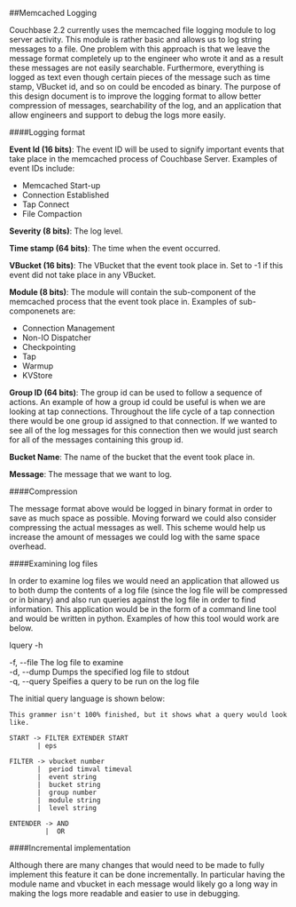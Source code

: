 
##Memcached Logging

Couchbase 2.2 currently uses the memcached file logging module to log server activity. This module is rather basic and allows us to log string messages to a file. One problem with this approach is that we leave the message format completely up to the engineer who wrote it and as a result these messages are not easily searchable. Furthermore, everything is logged as text even though certain pieces of the message such as time stamp, VBucket id, and so on could be encoded as binary. The purpose of this design document is to improve the logging format to allow better compression of messages, searchability of the log, and an application that allow engineers and support to debug the logs more easily.

####Logging format

**Event Id (16 bits)**: The event ID will be used to signify important events that take place in the memcached process of Couchbase Server. Examples of event IDs include:

* Memcached Start-up
* Connection Established
* Tap Connect
* File Compaction

**Severity (8 bits)**: The log level.

**Time stamp (64 bits)**: The time when the event occurred.

**VBucket (16 bits)**: The VBucket that the event took place in. Set to -1 if this event did not take place in any VBucket.

**Module (8 bits)**: The module will contain the sub-component of the memcached process that the event took place in. Examples of sub-componenets are:

* Connection Management
* Non-IO Dispatcher
* Checkpointing
* Tap
* Warmup
* KVStore

**Group ID (64 bits)**: The group id can be used to follow a sequence of actions. An example of how a group id could be useful is when we are looking at tap connections. Throughout the life cycle of a tap connection there would be one group id assigned to that connection. If we wanted to see all of the log messages for this connection then we would just search for all of the messages containing this group id.

**Bucket Name**: The name of the bucket that the event took place in.

**Message**: The message that we want to log.

####Compression

The message format above would be logged in binary format in order to save as much space as possible. Moving forward we could also consider compressing the actual messages as well. This scheme would help us increase the amount of messages we could log with the same space overhead.

####Examining log files

In order to examine log files we would need an application that allowed us to both dump the contents of a log file (since the log file will be compressed or in binary) and also run queries against the log file in order to find information. This application would be in the form of a command line tool and would be written in python. Examples of how this tool would work are below.

lquery -h

-f, --file  The log file to examine<br>
-d, --dump  Dumps the specified log file to stdout<br>
-q, --query Speifies a query to be run on the log file

The initial query language is shown below:

	This grammer isn't 100% finished, but it shows what a query would look like.

    START -> FILTER EXTENDER START
           | eps

    FILTER -> vbucket number
           |  period timval timeval
           |  event string
           |  bucket string
           |  group number
           |  module string
           |  level string

    ENTENDER -> AND
             |  OR

####Incremental implementation

Although there are many changes that would need to be made to fully implement this feature it can be done incrementally. In particular having the module name and vbucket in each message would likely go a long way in making the logs more readable and easier to use in debugging.
